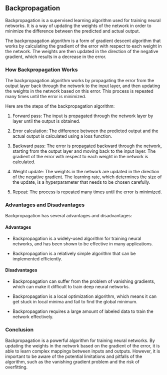 ## Backpropagation
Backpropagation is a supervised learning algorithm used for training neural networks. It is a way of updating the weights of the network in order to minimize the difference between the predicted and actual output.

The backpropagation algorithm is a form of gradient descent algorithm that works by calculating the gradient of the error with respect to each weight in the network. The weights are then updated in the direction of the negative gradient, which results in a decrease in the error.

### How Backpropagation Works
The backpropagation algorithm works by propagating the error from the output layer back through the network to the input layer, and then updating the weights in the network based on this error. This process is repeated many times until the error is minimized.

Here are the steps of the backpropagation algorithm:

1. Forward pass: The input is propagated through the network layer by layer until the output is obtained.

2. Error calculation: The difference between the predicted output and the actual output is calculated using a loss function.

3. Backward pass: The error is propagated backward through the network, starting from the output layer and moving back to the input layer. The gradient of the error with respect to each weight in the network is calculated.

4. Weight update: The weights in the network are updated in the direction of the negative gradient. The learning rate, which determines the size of the update, is a hyperparameter that needs to be chosen carefully.

5. Repeat: The process is repeated many times until the error is minimized.

### Advantages and Disadvantages
Backpropagation has several advantages and disadvantages:

#### Advantages
- Backpropagation is a widely-used algorithm for training neural networks, and has been shown to be effective in many applications.

- Backpropagation is a relatively simple algorithm that can be implemented efficiently.

#### Disadvantages
- Backpropagation can suffer from the problem of vanishing gradients, which can make it difficult to train deep neural networks.

- Backpropagation is a local optimization algorithm, which means it can get stuck in local minima and fail to find the global minimum.

- Backpropagation requires a large amount of labeled data to train the network effectively.

### Conclusion
Backpropagation is a powerful algorithm for training neural networks. By updating the weights in the network based on the gradient of the error, it is able to learn complex mappings between inputs and outputs. However, it is important to be aware of the potential limitations and pitfalls of the algorithm, such as the vanishing gradient problem and the risk of overfitting.